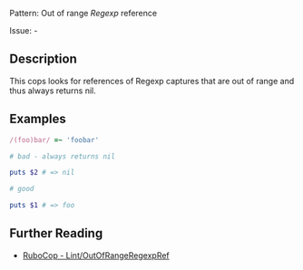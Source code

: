 Pattern: Out of range _Regexp_ reference

Issue: -

## Description

This cops looks for references of Regexp captures that are out of range and thus always returns nil.

## Examples

```ruby
/(foo)bar/ =~ 'foobar'

# bad - always returns nil

puts $2 # => nil

# good

puts $1 # => foo
```

## Further Reading

* [RuboCop - Lint/OutOfRangeRegexpRef](https://docs.rubocop.org/rubocop/cops_lint.html#lintoutofrangeregexpref)
